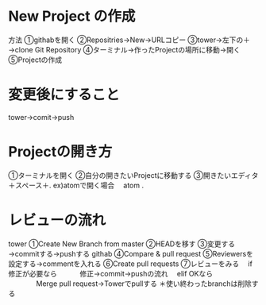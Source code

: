 # New Project の作成
方法
①githabを開く
②Repositries→New→URLコピー
③tower→左下の＋→clone Git Repository
④ターミナル→作ったProjectの場所に移動→開く
⑤Projectの作成

# 変更後にすること
tower→comit→push

# Projectの開き方
①ターミナルを開く
②自分の開きたいProjectに移動する
③開きたいエディタ＋スペース＋.
 ex)atomで開く場合
 　atom .

# レビューの流れ
tower
①Create New Branch from master
②HEADを移す
③変更する→commitする→pushする
githab
④Compare & pull request
⑤Reviewersを設定する→commentを入れる
⑥Create pull requests
⑦レビューをみる
　if 修正が必要なら
　　　修正→commit→pushの流れ
　elif OKなら
　　　　Merge pull request→Towerでpullする
＊使い終わったbranchは削除する 
